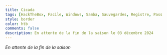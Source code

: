```yaml
---
title: Cicada
tags: [HackTheBox, Facile, Windows, Samba, Sauvegardes, Registre, Pass The Hash, En attente]
style: border
color: htb
comments: false
description: En attente de la fin de la saison le 03 décembre 2024
---
```


<div class="text-center">
    <i class="fa-solid fa-1xl text-info">En attente de la fin de la saison</i><br />
    <i class="fa-solid fa-spinner fa-spin-pulse fa-2xl text-info mt-3"></i>
</div>
